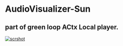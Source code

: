 # AudioVisualizer-Sun

## part of green loop ACtx Local player.
<a href="https://gultekinmg.github.io/GuiltyKing/WebRTC/voicefont/">![scrshot](https://gultekinmg.github.io/GuiltyKing/images/voiceWoman.jpg)</a>
